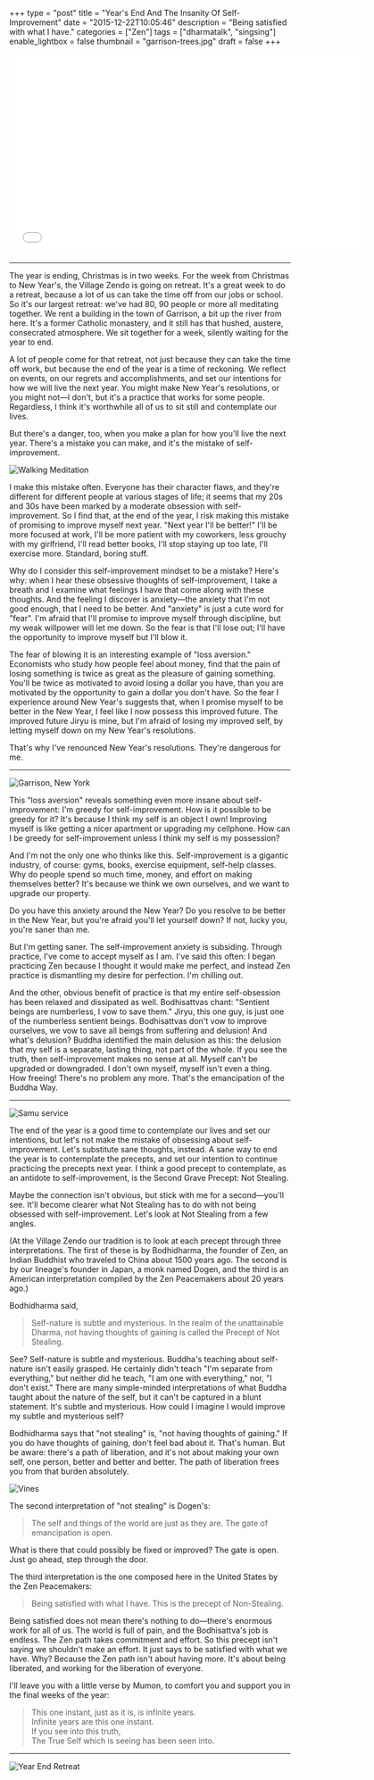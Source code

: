 +++
type = "post"
title = "Year's End And The Insanity Of Self-Improvement"
date = "2015-12-22T10:05:46"
description = "Being satisfied with what I have."
categories = ["Zen"]
tags = ["dharmatalk", "singsing"]
enable_lightbox = false
thumbnail = "garrison-trees.jpg"
draft = false
+++

<iframe style="border: none" src="//html5-player.libsyn.com/embed/episode/id/4031567/height/360/width/640/theme/standard/autoplay/no/autonext/no/thumbnail/yes/preload/no/no_addthis/no/direction/backward/no-cache/true/" height="360" width="640" scrolling="no" style="margin-bottom:30px" allowfullscreen webkitallowfullscreen mozallowfullscreen oallowfullscreen msallowfullscreen></iframe>

<hr />
<p>The year is ending, Christmas is in two weeks. For the week from Christmas to New Year's, the Village Zendo is going on retreat. It's a great week to do a retreat, because a lot of us can take the time off from our jobs or school. So it's our largest retreat: we've had 80, 90 people or more all meditating together. We rent a building in the town of Garrison, a bit up the river from here. It's a former Catholic monastery, and it still has that hushed, austere, consecrated atmosphere. We sit together for a week, silently waiting for the year to end.</p>
<p>A lot of people come for that retreat, not just because they can take the time off work, but because the end of the year is a time of reckoning. We reflect on events, on our regrets and accomplishments, and set our intentions for how we will live the next year. You might make New Year's resolutions, or you might not&mdash;I don't, but it's a practice that works for some people. Regardless, I think it's worthwhile all of us to sit still and contemplate our lives.</p>
<p>But there's a danger, too, when you make a plan for how you'll live the next year. There's a mistake you can make, and it's the mistake of self-improvement.</p>
<p><img style="display:block; margin-left:auto; margin-right:auto;" src="walking-meditation.jpg" alt="Walking Meditation" title="Walking Meditation" /></p>
<p>I make this mistake often. Everyone has their character flaws, and they're different for different people at various stages of life; it seems that my 20s and 30s have been marked by a moderate obsession with self-improvement. So I find that, at the end of the year, I risk making this mistake of promising to improve myself next year. "Next year I'll be better!" I'll be more focused at work, I'll be more patient with my coworkers, less grouchy with my girlfriend, I'll read better books, I'll stop staying up too late, I'll exercise more. Standard, boring stuff.</p>
<p>Why do I consider this self-improvement mindset to be a mistake? Here's why: when I hear these obsessive thoughts of self-improvement, I take a breath and I examine what feelings I have that come along with these thoughts. And the feeling I discover is anxiety&mdash;the anxiety that I'm not good enough, that I need to be better. And "anxiety" is just a cute word for "fear". I'm afraid that I'll promise to improve myself through discipline, but my weak willpower will let me down. So the fear is that I'll lose out; I'll have the opportunity to improve myself but I'll blow it.</p>
<p>The fear of blowing it is an interesting example of "loss aversion." Economists who study how people feel about money, find that the pain of losing something is twice as great as the pleasure of gaining something. You'll be twice as motivated to avoid losing a dollar you have, than you are motivated by the opportunity to gain a dollar you don't have. So the fear I experience around New Year's suggests that, when I promise myself to be better in the New Year, I feel like I now possess this improved future. The improved future Jiryu is mine, but I'm afraid of losing my improved self, by letting myself down on my New Year's resolutions.</p>
<p>That's why I've renounced New Year's resolutions. They're dangerous for me.</p>
<hr />
<p><img style="display:block; margin-left:auto; margin-right:auto;" src="garrison-trees.jpg" alt="Garrison, New York" title="Garrison, New York" /></p>
<p>This "loss aversion" reveals something even more insane about self-improvement: I'm greedy for self-improvement. How is it possible to be greedy for it? It's because I think my self is an object I own! Improving myself is like getting a nicer apartment or upgrading my cellphone. How can I be greedy for self-improvement unless I think my self is my possession?</p>
<p>And I'm not the only one who thinks like this. Self-improvement is a gigantic industry, of course: gyms, books, exercise equipment, self-help classes. Why do people spend so much time, money, and effort on making themselves better? It's because we think we own ourselves, and we want to upgrade our property.</p>
<p>Do you have this anxiety around the New Year? Do you resolve to be better in the New Year, but you're afraid you'll let yourself down? If not, lucky you, you're saner than me.</p>
<p>But I'm getting saner. The self-improvement anxiety is subsiding. Through practice, I've come to accept myself as I am. I've said this often: I began practicing Zen because I thought it would make me perfect, and instead Zen practice is dismantling my desire for perfection. I'm chilling out.</p>
<p>And the other, obvious benefit of practice is that my entire self-obsession has been relaxed and dissipated as well. Bodhisattvas chant: "Sentient beings are numberless, I vow to save them." Jiryu, this one guy, is just one of the numberless sentient beings. Bodhisattvas don't vow to improve ourselves, we vow to save all beings from suffering and delusion! And what's delusion? Buddha identified the main delusion as this: the delusion that my self is a separate, lasting thing, not part of the whole. If you see the truth, then self-improvement makes no sense at all. Myself can't be upgraded or downgraded. I don't own myself, myself isn't even a thing. How freeing! There's no problem any more. That's the emancipation of the Buddha Way.</p>
<hr />
<p><img style="display:block; margin-left:auto; margin-right:auto;" src="samu-service.jpg" alt="Samu service" title="Samu service" /></p>
<p>The end of the year is a good time to contemplate our lives and set our intentions, but let's not make the mistake of obsessing about self-improvement. Let's substitute sane thoughts, instead. A sane way to end the year is to contemplate the precepts, and set our intention to continue practicing the precepts next year. I think a good precept to contemplate, as an antidote to self-improvement, is the Second Grave Precept: Not Stealing.</p>
<p>Maybe the connection isn't obvious, but stick with me for a second&mdash;you'll see. It'll become clearer what Not Stealing has to do with not being obsessed with self-improvement. Let's look at Not Stealing from a few angles.</p>
<p>(At the Village Zendo our tradition is to look at each precept through three interpretations. The first of these is by Bodhidharma, the founder of Zen, an Indian Buddhist who traveled to China about 1500 years ago. The second is by our lineage's founder in Japan, a monk named Dogen, and the third is an American interpretation compiled by the Zen Peacemakers about 20 years ago.)</p>
<p>Bodhidharma said,</p>
<blockquote>
<p>Self-nature is subtle and mysterious. In the realm of the unattainable Dharma, not having thoughts of gaining is called the Precept of Not Stealing.</p>
</blockquote>
<p>See? Self-nature is subtle and mysterious. Buddha's teaching about self-nature isn't easily grasped. He certainly didn't teach "I'm separate from everything," but neither did he teach, "I am one with everything," nor, "I don't exist." There are many simple-minded interpretations of what Buddha taught about the nature of the self, but it can't be captured in a blunt statement. It's subtle and mysterious. How could I imagine I would improve my subtle and mysterious self?</p>
<p>Bodhidharma says that "not stealing" is, "not having thoughts of gaining." If you do have thoughts of gaining, don't feel bad about it. That's human. But be aware: there's a path of liberation, and it's not about making your own self, one person, better and better and better. The path of liberation frees you from that burden absolutely.</p>
<p><img style="display:block; margin-left:auto; margin-right:auto;" src="vines.jpg" alt="Vines" title="Vines" /></p>
<p>The second interpretation of "not stealing" is Dogen's:</p>
<blockquote>
<p>The self and things of the world are just as they are. The gate of emancipation is open.</p>
</blockquote>
<p>What is there that could possibly be fixed or improved? The gate is open. Just go ahead, step through the door.</p>
<p>The third interpretation is the one composed here in the United States by the Zen Peacemakers:</p>
<blockquote>
<p>Being satisfied with what I have. This is the precept of Non-Stealing.</p>
</blockquote>
<p>Being satisfied does not mean there's nothing to do&mdash;there's enormous work for all of us. The world is full of pain, and the Bodhisattva's job is endless. The Zen path takes commitment and effort. So this precept isn't saying we shouldn't make an effort. It just says to be satisfied with what we have. Why? Because the Zen path isn't about having more. It's about being liberated, and working for the liberation of everyone.</p>
<p>I'll leave you with a little verse by Mumon, to comfort you and support you in the final weeks of the year:</p>
<blockquote>
<p>This one instant, just as it is, is infinite years.<br />
Infinite years are this one instant.<br />
If you see into this truth,<br />
The True Self which is seeing has been seen into.</p>
</blockquote>
<hr />
<p><img style="display:block; margin-left:auto; margin-right:auto;" src="year-end-retreat.jpg" alt="Year End Retreat" title="Year End Retreat" /></p>
    